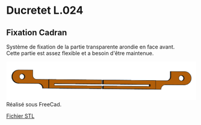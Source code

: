 # Ducretet L.024

## Fixation Cadran

Système de fixation de la partie transparente arondie en face avant.  
Cette partie est assez flexible et a besoin d'être maintenue.

<img src="FixationCadran.png" alt="Fixation Cadran" style="zoom:50%;" />
Réalisé sous FreeCad.

[Fichier STL](FixationCadran.stl)
